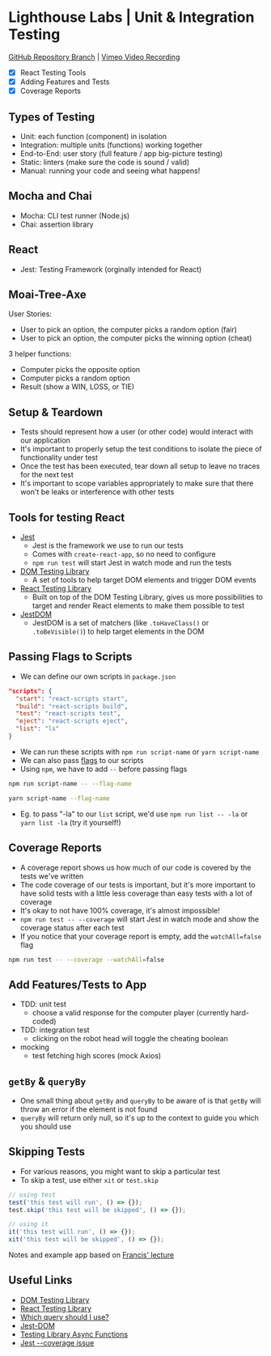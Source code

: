 # Lighthouse Labs | Unit & Integration Testing

[GitHub Repository Branch](https://github.com/WarrenUhrich/lighthouse-labs-unit-and-integration-testing/tree/2024.03.27-web-immersive-national-5february2024) | [Vimeo Video Recording](https://vimeo.com/928135776/b69376b8f4?share=copy)

* [X] React Testing Tools
* [X] Adding Features and Tests
* [X] Coverage Reports

## Types of Testing

* Unit: each function (component) in isolation
* Integration: multiple units (functions) working together
* End-to-End: user story (full feature / app big-picture testing)
* Static: linters (make sure the code is sound / valid)
* Manual: running your code and seeing what happens!

## Mocha and Chai

* Mocha: CLI test runner (Node.js)
* Chai: assertion library

## React

* Jest: Testing Framework (orginally intended for React)

## Moai-Tree-Axe

User Stories:

* User to pick an option, the computer picks a random option (fair)
* User to pick an option, the computer picks the winning option (cheat)

3 helper functions:

* Computer picks the opposite option
* Computer picks a random option
* Result (show a WIN, LOSS, or TIE)

## Setup & Teardown

* Tests should represent how a user (or other code) would interact with our application
* It's important to properly setup the test conditions to isolate the piece of functionality under test 
* Once the test has been executed, tear down all setup to leave no traces for the next test
* It's important to scope variables appropriately to make sure that there won't be leaks or interference with other tests

## Tools for testing React

* [Jest](https://jestjs.io/)
  * Jest is the framework we use to run our tests
  * Comes with `create-react-app`, so no need to configure
  * `npm run test` will start Jest in watch mode and run the tests
* [DOM Testing Library](https://testing-library.com/docs/dom-testing-library/intro)
  * A set of tools to help target DOM elements and trigger DOM events
* [React Testing Library](https://testing-library.com/docs/react-testing-library/intro)
  * Built on top of the DOM Testing Library, gives us more possibilities to target and render React elements to make them possible to test
* [JestDOM](https://github.com/testing-library/jest-dom)
  * JestDOM is a set of matchers (like `.toHaveClass()` or `.toBeVisible()`) to help target elements in the DOM

## Passing Flags to Scripts

* We can define our own scripts in `package.json`

```json
"scripts": {
  "start": "react-scripts start",
  "build": "react-scripts build",
  "test": "react-scripts test",
  "eject": "react-scripts eject",
  "list": "ls"
}
```

* We can run these scripts with `npm run script-name` or `yarn script-name`
* We can also pass [flags](https://gobyexample.com/command-line-flags) to our scripts
* Using `npm`, we have to add `--` before passing flags

```bash
npm run script-name -- --flag-name

yarn script-name --flag-name
```

* Eg. to pass "-la" to our `list` script, we'd use `npm run list -- -la` or `yarn list -la` (try it yourself!)

## Coverage Reports

* A coverage report shows us how much of our code is covered by the tests we've written
* The code coverage of our tests is important, but it's more important to have solid tests with a little less coverage than easy tests with a lot of coverage
* It's okay to not have 100% coverage, it's almost impossible!
* `npm run test -- --coverage` will start Jest in watch mode and show the coverage status after each test
* If you notice that your coverage report is empty, add the `watchAll=false` flag

```bash
npm run test -- --coverage --watchAll=false
```

## Add Features/Tests to App

* TDD: unit test
  * choose a valid response for the computer player (currently hard-coded)
* TDD: integration test
  * clicking on the robot head will toggle the cheating boolean
* mocking
  * test fetching high scores (mock Axios)

## `getBy` & `queryBy`

* One small thing about `getBy` and `queryBy` to be aware of is that `getBy` will throw an error if the element is not found
* `queryBy` will return only null, so it's up to the context to guide you which you should use

## Skipping Tests

* For various reasons, you might want to skip a particular test
* To skip a test, use either `xit` or `test.skip`

```js
// using test
test('this test will run', () => {});
test.skip('this test will be skipped', () => {});

// using it
it('this test will run', () => {});
xit('this test will be skipped', () => {});
```

Notes and example app based on [Francis' lecture](https://github.com/FrancisBourgouin/lhl-12-w8d1)

## Useful Links

* [DOM Testing Library](https://testing-library.com/docs/dom-testing-library/intro)
* [React Testing Library](https://testing-library.com/docs/react-testing-library/intro)
* [Which query should I use?](https://testing-library.com/docs/guide-which-query)
* [Jest-DOM](https://github.com/testing-library/jest-dom)
* [Testing Library Async Functions](https://testing-library.com/docs/dom-testing-library/api-async)
* [Jest --coverage issue](https://github.com/facebook/jest/issues/9723)

